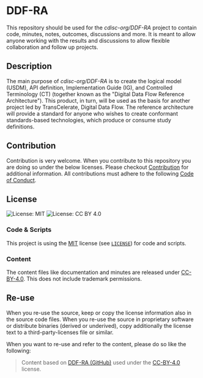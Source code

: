# DDF-RA

This repository should be used for the *cdisc-org/DDF-RA* project to contain code, minutes, notes, outcomes, discussions and more. It is meant to allow anyone working with the results and discussions to allow flexible collaboration and follow up projects.

## Description

The main purpose of *cdisc-org/DDF-RA* is to create the logical model (USDM), API definition, Implementation Guide (IG), and Controlled Terminology (CT) (together known as the "Digital Data Flow Reference Architecture"). This product, in turn, will be used as the basis for another project led by TransCelerate, Digital Data Flow. The reference architecture will provide a standard for anyone who wishes to create conformant standards-based technologies, which produce or consume study definitions.

## Contribution

Contribution is very welcome. When you contribute to this repository you are doing so under the below licenses. Please checkout [Contribution](CONTRIBUTING.md) for additional information. All contributions must adhere to the following [Code of Conduct](CODE_OF_CONDUCT.md).

## License

![License: MIT](https://img.shields.io/badge/License-MIT-blue.svg) ![License: CC BY 4.0](https://img.shields.io/badge/License-CC_BY_4.0-blue.svg)

### Code & Scripts

This project is using the [MIT](http://www.opensource.org/licenses/MIT "The MIT License | Open Source Initiative") license (see [`LICENSE`](LICENSE)) for code and scripts.

### Content

The content files like documentation and minutes are released under [CC-BY-4.0](https://creativecommons.org/licenses/by/4.0/). This does not include trademark permissions.

## Re-use

When you re-use the source, keep or copy the license information also in the source code files. When you re-use the source in proprietary software or distribute binaries (derived or underived), copy additionally the license text to a third-party-licenses file or similar.

When you want to re-use and refer to the content, please do so like the following:

> Content based on [DDF-RA (GitHub)](https://github.com/cdisc-org/DDF-RA) used under the [CC-BY-4.0](https://creativecommons.org/licenses/by/4.0/) license.

